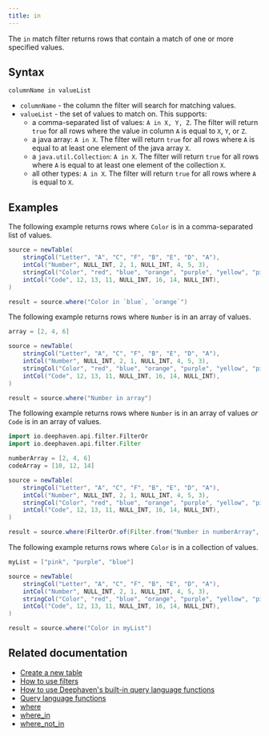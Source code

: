 ```yaml
---
title: in
---
```


The `in` match filter returns rows that contain a match of one or more specified values.

## Syntax

```
columnName in valueList
```

- `columnName` - the column the filter will search for matching values.
- `valueList` - the set of values to match on. This supports:
  - a comma-separated list of values: `A in X, Y, Z`. The filter will return `true` for all rows where the value in column `A` is equal to `X`, `Y`, or `Z`.
  - a java array: `A in X`. The filter will return `true` for all rows where `A` is equal to at least one element of the java array `X`.
  - a `java.util.Collection`: `A in X`. The filter will return `true` for all rows where `A` is equal to at least one element of the collection `X`.
  - all other types: `A in X`. The filter will return `true` for all rows where `A` is equal to `X`.

## Examples

The following example returns rows where `Color` is in a comma-separated list of values.

```groovy order=source,result
source = newTable(
    stringCol("Letter", "A", "C", "F", "B", "E", "D", "A"),
    intCol("Number", NULL_INT, 2, 1, NULL_INT, 4, 5, 3),
    stringCol("Color", "red", "blue", "orange", "purple", "yellow", "pink", "blue"),
    intCol("Code", 12, 13, 11, NULL_INT, 16, 14, NULL_INT),
)

result = source.where("Color in `blue`, `orange`")
```

The following example returns rows where `Number` is in an array of values.

```groovy order=source,result
array = [2, 4, 6]

source = newTable(
    stringCol("Letter", "A", "C", "F", "B", "E", "D", "A"),
    intCol("Number", NULL_INT, 2, 1, NULL_INT, 4, 5, 3),
    stringCol("Color", "red", "blue", "orange", "purple", "yellow", "pink", "blue"),
    intCol("Code", 12, 13, 11, NULL_INT, 16, 14, NULL_INT),
)

result = source.where("Number in array")
```

The following example returns rows where `Number` is in an array of values _or_ `Code` is in an array of values.

```groovy order=source,result
import io.deephaven.api.filter.FilterOr
import io.deephaven.api.filter.Filter

numberArray = [2, 4, 6]
codeArray = [10, 12, 14]

source = newTable(
    stringCol("Letter", "A", "C", "F", "B", "E", "D", "A"),
    intCol("Number", NULL_INT, 2, 1, NULL_INT, 4, 5, 3),
    stringCol("Color", "red", "blue", "orange", "purple", "yellow", "pink", "blue"),
    intCol("Code", 12, 13, 11, NULL_INT, 16, 14, NULL_INT),
)

result = source.where(FilterOr.of(Filter.from("Number in numberArray", "Code in codeArray")))
```

The following example returns rows where `Color` is in a collection of values.

```groovy order=source,result
myList = ["pink", "purple", "blue"]

source = newTable(
    stringCol("Letter", "A", "C", "F", "B", "E", "D", "A"),
    intCol("Number", NULL_INT, 2, 1, NULL_INT, 4, 5, 3),
    stringCol("Color", "red", "blue", "orange", "purple", "yellow", "pink", "blue"),
    intCol("Code", 12, 13, 11, NULL_INT, 16, 14, NULL_INT),
)

result = source.where("Color in myList")
```

## Related documentation

- [Create a new table](../../../how-to-guides/new-and-empty-table.md#newtable)
- [How to use filters](../../../how-to-guides/filters.md)
- [How to use Deephaven's built-in query language functions](../../../how-to-guides/built-in-functions.md)
- [Query language functions](../query-library/query-language-function-reference.md)
- [where](../../table-operations/filter/where.md)
- [where_in](../../table-operations/filter/where-in.md)
- [where_not_in](../../table-operations/filter/where-not-in.md)
